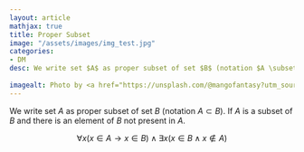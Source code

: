 ```yaml
---
layout: article
mathjax: true
title: Proper Subset
image: "/assets/images/img_test.jpg"
categories:
- DM
desc: We write set $A$ as proper subset of set $B$ (notation $A \subset B$). If $A$ is a subset of $B$ and there is an element of $B$ not present in $A$.
 
imagealt: Photo by <a href="https://unsplash.com/@mangofantasy?utm_source=unsplash&utm_medium=referral&utm_content=creditCopyText">Tim Johnson</a> on <a href="https://unsplash.com/s/photos/logic?utm_source=unsplash&utm_medium=referral&utm_content=creditCopyText">Unsplash</a>
---
```

We write set $A$ as proper subset of set $B$ (notation $A \subset B$). If $A$ is a subset of $B$ and there is an element of $B$ not present in $A$.

$$\forall x(x \in A \to x \in B) \wedge \exists x(x \in B \wedge x \notin A)$$